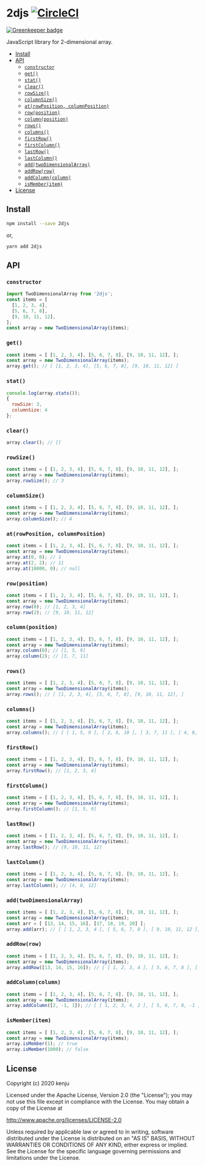 # 2djs [![CircleCI](https://circleci.com/gh/kenju/2djs.svg?style=svg)](https://circleci.com/gh/kenju/2djs)

[![Greenkeeper badge](https://badges.greenkeeper.io/kenju/2djs.svg)](https://greenkeeper.io/)

JavaScript library for 2-dimensional array.

<!-- TOC depthFrom:2 -->

- [Install](#install)
- [API](#api)
  - [`constructor`](#constructor)
  - [`get()`](#get)
  - [`stat()`](#stat)
  - [`clear()`](#clear)
  - [`rowSize()`](#rowsize)
  - [`columnSize()`](#columnsize)
  - [`at(rowPosition, columnPosition)`](#atrowposition-columnposition)
  - [`row(position)`](#rowposition)
  - [`column(position)`](#columnposition)
  - [`rows()`](#rows)
  - [`columns()`](#columns)
  - [`firstRow()`](#firstrow)
  - [`firstColumn()`](#firstcolumn)
  - [`lastRow()`](#lastrow)
  - [`lastColumn()`](#lastcolumn)
  - [`add(twoDimensionalArray)`](#addtwodimensionalarray)
  - [`addRow(row)`](#addrowrow)
  - [`addColumn(column)`](#addcolumncolumn)
  - [`isMember(item)`](#ismemberitem)
- [License](#license)

<!-- /TOC -->

## Install

```bash
npm install --save 2djs
```

or,

```bash
yarn add 2djs
```

## API

### `constructor`

```js
import TwoDimensionalArray from '2djs';
const items = [
  [1, 2, 3, 4],
  [5, 6, 7, 8],
  [9, 10, 11, 12],
];
const array = new TwoDimensionalArray(items);
```

### `get()`

```js
const items = [ [1, 2, 3, 4], [5, 6, 7, 8], [9, 10, 11, 12], ];
const array = new TwoDimensionalArray(items);
array.get(); // [ [1, 2, 3, 4], [5, 6, 7, 8], [9, 10, 11, 12] ]
```

### `stat()`

```js
console.log(array.stats());
{
  rowSize: 3,
  columnSize: 4
};
```

### `clear()`

```js
array.clear(); // []
```

### `rowSize()`

```js
const items = [ [1, 2, 3, 4], [5, 6, 7, 8], [9, 10, 11, 12], ];
const array = new TwoDimensionalArray(items);
array.rowSize(); // 3
```

### `columnSize()`

```js
const items = [ [1, 2, 3, 4], [5, 6, 7, 8], [9, 10, 11, 12], ];
const array = new TwoDimensionalArray(items);
array.columnSize(); // 4
```

### `at(rowPosition, columnPosition)`

```js
const items = [ [1, 2, 3, 4], [5, 6, 7, 8], [9, 10, 11, 12], ];
const array = new TwoDimensionalArray(items);
array.at(0, 0); // 1
array.at(2, 2); // 11
array.at(10000, 0); // null
```

### `row(position)`

```js
const items = [ [1, 2, 3, 4], [5, 6, 7, 8], [9, 10, 11, 12], ];
const array = new TwoDimensionalArray(items);
array.row(0); // [1, 2, 3, 4]
array.row(2); // [9, 10, 11, 12]
```

### `column(position)`

```js
const items = [ [1, 2, 3, 4], [5, 6, 7, 8], [9, 10, 11, 12], ];
const array = new TwoDimensionalArray(items);
array.column(0); // [1, 5, 9]
array.column(2); // [3, 7, 11]
```

### `rows()`

```js
const items = [ [1, 2, 3, 4], [5, 6, 7, 8], [9, 10, 11, 12], ];
const array = new TwoDimensionalArray(items);
array.rows(); // [ [1, 2, 3, 4], [5, 6, 7, 8], [9, 10, 11, 12], ]
```

### `columns()`

```js
const items = [ [1, 2, 3, 4], [5, 6, 7, 8], [9, 10, 11, 12], ];
const array = new TwoDimensionalArray(items);
array.columns(); // [ [ 1, 5, 9 ], [ 2, 6, 10 ], [ 3, 7, 11 ], [ 4, 8, 12 ] ]
```

### `firstRow()`

```js
const items = [ [1, 2, 3, 4], [5, 6, 7, 8], [9, 10, 11, 12], ];
const array = new TwoDimensionalArray(items);
array.firstRow(); // [1, 2, 3, 4]
```

### `firstColumn()`

```js
const items = [ [1, 2, 3, 4], [5, 6, 7, 8], [9, 10, 11, 12], ];
const array = new TwoDimensionalArray(items);
array.firstColumn(); // [1, 5, 9]
```

### `lastRow()`

```js
const items = [ [1, 2, 3, 4], [5, 6, 7, 8], [9, 10, 11, 12], ];
const array = new TwoDimensionalArray(items);
array.lastRow(); // [9, 10, 11, 12]
```

### `lastColumn()`

```js
const items = [ [1, 2, 3, 4], [5, 6, 7, 8], [9, 10, 11, 12], ];
const array = new TwoDimensionalArray(items);
array.lastColumn(); // [4, 8, 12]
```

### `add(twoDimensionalArray)`

```js
const items = [ [1, 2, 3, 4], [5, 6, 7, 8], [9, 10, 11, 12], ];
const array = new TwoDimensionalArray(items);
const arr = [ [13, 14, 15, 16], [17, 18, 19, 20] ];
array.add(arr); // [ [ 1, 2, 3, 4 ], [ 5, 6, 7, 8 ], [ 9, 10, 11, 12 ], [ 13, 14, 15, 16 ], [ 17, 18, 19, 20 ] ]
```

### `addRow(row)`

```js
const items = [ [1, 2, 3, 4], [5, 6, 7, 8], [9, 10, 11, 12], ];
const array = new TwoDimensionalArray(items);
array.addRow([13, 14, 15, 16]); // [ [ 1, 2, 3, 4 ], [ 5, 6, 7, 8 ], [ 9, 10, 11, 12 ], [ 13, 14, 15, 16 ] ]
```

### `addColumn(column)`

```js
const items = [ [1, 2, 3, 4], [5, 6, 7, 8], [9, 10, 11, 12], ];
const array = new TwoDimensionalArray(items);
array.addColumn([2, -1, 1]); // [ [ 1, 2, 3, 4, 2 ], [ 5, 6, 7, 8, -1 ], [ 9, 10, 11, 12, 1 ] ]
```
### `isMember(item)`

```js
const items = [ [1, 2, 3, 4], [5, 6, 7, 8], [9, 10, 11, 12], ];
const array = new TwoDimensionalArray(items);
array.isMember(1); // true
array.isMember(1000); // false
```

## License

Copyright (c) 2020 kenju

Licensed under the Apache License, Version 2.0 (the "License");
you may not use this file except in compliance with the License.
You may obtain a copy of the License at

http://www.apache.org/licenses/LICENSE-2.0

Unless required by applicable law or agreed to in writing, software
distributed under the License is distributed on an "AS IS" BASIS,
WITHOUT WARRANTIES OR CONDITIONS OF ANY KIND, either express or implied.
See the License for the specific language governing permissions and
limitations under the License.

